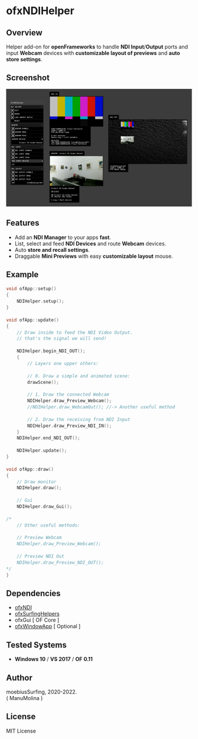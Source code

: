 # ofxNDIHelper

## Overview
Helper add-on for **openFrameworks** to handle **NDI Input**/**Output** ports and input **Webcam** devices with **customizable layout of previews** and **auto store settings**.

## Screenshot
![image](/readme_images/Capture.PNG?raw=true "Capture.PNG")

## Features
- Add an **NDI Manager** to your apps **fast**.
- List, select and feed **NDI Devices** and route **Webcam** devices.
- Auto **store and recall settings**.
- Draggable **Mini Previews**  with easy **customizable layout** mouse.

## Example
```.cpp
void ofApp::setup()
{
    NDIHelper.setup();
}

void ofApp::update()
{
    // Draw inside to feed the NDI Video Output.
    // that's the signal we will send!

    NDIHelper.begin_NDI_OUT();
    {
        // Layers one upper others:

        // 0. Draw a simple and animated scene:
        drawScene();

        // 1. Draw the connected Webcam
        NDIHelper.draw_Preview_Webcam();
        //NDIHelper.draw_WebcamOut(); //-> Another useful method

        // 2. Draw the receiving from NDI Input
        NDIHelper.draw_Preview_NDI_IN();
    }
    NDIHelper.end_NDI_OUT();

    NDIHelper.update();
}

void ofApp::draw()
{
    // Draw monitor
    NDIHelper.draw();

    // Gui
    NDIHelper.draw_Gui();

/*
    // Other useful methods:

    // Preview Webcam
    NDIHelper.draw_Preview_Webcam();

    // Preview NDI Out
    NDIHelper.draw_Preview_NDI_OUT();
*/
}
```

## Dependencies
* [ofxNDI](https://github.com/leadedge/ofxNDI)
* [ofxSurfingHelpers](https://github.com/moebiussurfing/ofxSurfingHelpers)
* ofxGui [ OF Core ]
* [ofxWindowApp](https://github.com/moebiussurfing/ofxWindowApp) [ Optional ]

## Tested Systems
- **Windows 10** / **VS 2017** / **OF 0.11**

## Author
moebiusSurfing, 2020-2022.  
( ManuMolina ) 

## License
MIT License